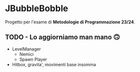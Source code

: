 
# JBubbleBobble

Progetto per l'esame di **Metodologie di Programmazione 23/24**.


## TODO - Lo aggiorniamo man mano 🙃

- LevelManager
  - Nemici
  - Spawn Player
- Hitbox, gravita', movimenti base insomma
